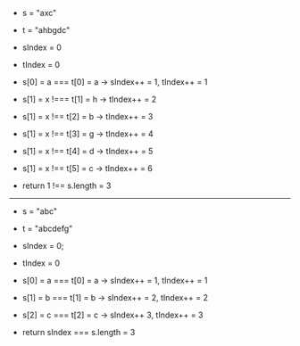 - s = "axc"
- t = "ahbgdc"

- sIndex = 0
- tIndex = 0

- s[0] = a === t[0] = a -> sIndex++ = 1, tIndex++ = 1
- s[1] = x !=== t[1] = h -> tIndex++ = 2
- s[1] = x !== t[2] = b -> tIndex++ = 3
- s[1] = x !== t[3] = g -> tIndex++ = 4
- s[1] = x !== t[4] = d -> tIndex++ = 5
- s[1] = x !== t[5] = c -> tIndex++ = 6

- return 1 !== s.length = 3

-------------------------------------------------------

- s = "abc"
- t = "abcdefg"

- sIndex = 0;
- tIndex = 0

- s[0] = a === t[0] = a -> sIndex++ = 1, tIndex++ = 1
- s[1] = b === t[1] = b -> sIndex++ = 2, tIndex++ = 2
- s[2] = c === t[2] = c -> sIndex++ 3, tIndex++ = 3

- return sIndex === s.length = 3